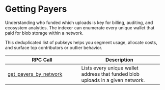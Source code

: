 # Getting Payers

Understanding who funded which uploads is key for billing, auditing, and ecosystem analytics. The indexer can enumerate every unique wallet that paid for blob storage within a network.&#x20;

This deduplicated list of pubkeys helps you segment usage, allocate costs, and surface top contributors or outlier behavior.

<table><thead><tr><th width="224.228515625">RPC Call</th><th>Description</th></tr></thead><tbody><tr><td><a href="https://docs.termina.technology/documentation/network-extension-stack/modules/data-anchor/indexing-data/payers/get_payers_by_network">get_payers_by_network</a></td><td>Lists every unique wallet address that funded blob uploads in a given network.</td></tr></tbody></table>

